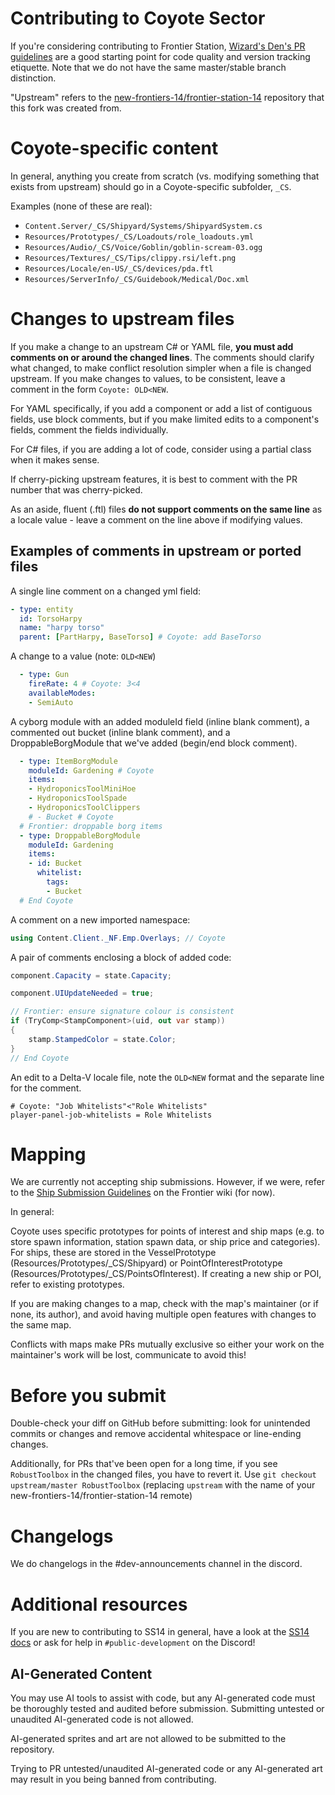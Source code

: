 # Contributing to Coyote Sector

If you're considering contributing to Frontier Station, [Wizard's Den's PR guidelines](https://docs.spacestation14.com/en/general-development/codebase-info/pull-request-guidelines.html) are a good starting point for code quality and version tracking etiquette. Note that we do not have the same master/stable branch distinction.

"Upstream" refers to the [new-frontiers-14/frontier-station-14](https://github.com/new-frontiers-14/frontier-station-14/) repository that this fork was created from.

# Coyote-specific content

In general, anything you create from scratch (vs. modifying something that exists from upstream) should go in a Coyote-specific subfolder, `_CS`.

Examples (none of these are real):
- `Content.Server/_CS/Shipyard/Systems/ShipyardSystem.cs`
- `Resources/Prototypes/_CS/Loadouts/role_loadouts.yml`
- `Resources/Audio/_CS/Voice/Goblin/goblin-scream-03.ogg`
- `Resources/Textures/_CS/Tips/clippy.rsi/left.png`
- `Resources/Locale/en-US/_CS/devices/pda.ftl`
- `Resources/ServerInfo/_CS/Guidebook/Medical/Doc.xml`

# Changes to upstream files

If you make a change to an upstream C# or YAML file, **you must add comments on or around the changed lines**.
The comments should clarify what changed, to make conflict resolution simpler when a file is changed upstream.
If you make changes to values, to be consistent, leave a comment in the form `Coyote: OLD<NEW`.

For YAML specifically, if you add a component or add a list of contiguous fields, use block comments, but if you make limited edits to a component's fields, comment the fields individually.

For C# files, if you are adding a lot of code, consider using a partial class when it makes sense.

If cherry-picking upstream features, it is best to comment with the PR number that was cherry-picked.

As an aside, fluent (.ftl) files **do not support comments on the same line** as a locale value - leave a comment on the line above if modifying values.

## Examples of comments in upstream or ported files

A single line comment on a changed yml field:
```yml
- type: entity
  id: TorsoHarpy
  name: "harpy torso"
  parent: [PartHarpy, BaseTorso] # Coyote: add BaseTorso
```

A change to a value (note: `OLD<NEW`)
```yml
  - type: Gun
    fireRate: 4 # Coyote: 3<4
    availableModes:
    - SemiAuto
```

A cyborg module with an added moduleId field (inline blank comment), a commented out bucket (inline blank comment), and a DroppableBorgModule that we've added (begin/end block comment).
```yml
  - type: ItemBorgModule
    moduleId: Gardening # Coyote
    items:
    - HydroponicsToolMiniHoe
    - HydroponicsToolSpade
    - HydroponicsToolClippers
    # - Bucket # Coyote
  # Frontier: droppable borg items
  - type: DroppableBorgModule
    moduleId: Gardening
    items:
    - id: Bucket
      whitelist:
        tags:
        - Bucket
  # End Coyote
```

A comment on a new imported namespace:
```cs
using Content.Client._NF.Emp.Overlays; // Coyote
```

A pair of comments enclosing a block of added code:
```cs
component.Capacity = state.Capacity;

component.UIUpdateNeeded = true;

// Frontier: ensure signature colour is consistent
if (TryComp<StampComponent>(uid, out var stamp))
{
    stamp.StampedColor = state.Color;
}
// End Coyote
```

An edit to a Delta-V locale file, note the `OLD<NEW` format and the separate line for the comment.
```fluent
# Coyote: "Job Whitelists"<"Role Whitelists"
player-panel-job-whitelists = Role Whitelists
```

# Mapping

We are currently not accepting ship submissions.
However, if we were, refer to the [Ship Submission Guidelines](https://frontierstation.wiki.gg/wiki/Ship_Submission_Guidelines) on the Frontier wiki (for now).

In general:

Coyote uses specific prototypes for points of interest and ship maps (e.g. to store spawn information, station spawn data, or ship price and categories).  For ships, these are stored in the VesselPrototype (Resources/Prototypes/_CS/Shipyard) or PointOfInterestPrototype (Resources/Prototypes/_CS/PointsOfInterest).  If creating a new ship or POI, refer to existing prototypes.

If you are making changes to a map, check with the map's maintainer (or if none, its author), and avoid having multiple open features with changes to the same map.

Conflicts with maps make PRs mutually exclusive so either your work on the maintainer's work will be lost, communicate to avoid this!

# Before you submit

Double-check your diff on GitHub before submitting: look for unintended commits or changes and remove accidental whitespace or line-ending changes.

Additionally, for PRs that've been open for a long time, if you see `RobustToolbox` in the changed files, you have to revert it. Use `git checkout upstream/master RobustToolbox` (replacing `upstream` with the name of your new-frontiers-14/frontier-station-14 remote)

# Changelogs

We do changelogs in the #dev-announcements channel in the discord.

# Additional resources

If you are new to contributing to SS14 in general, have a look at the [SS14 docs](https://docs.spacestation14.io/) or ask for help in `#public-development` on the Discord!

## AI-Generated Content
You may use AI tools to assist with code, but any AI-generated code must be thoroughly tested and audited before submission. Submitting untested or unaudited AI-generated code is not allowed.

AI-generated sprites and art are not allowed to be submitted to the repository.

Trying to PR untested/unaudited AI-generated code or any AI-generated art may result in you being banned from contributing.
